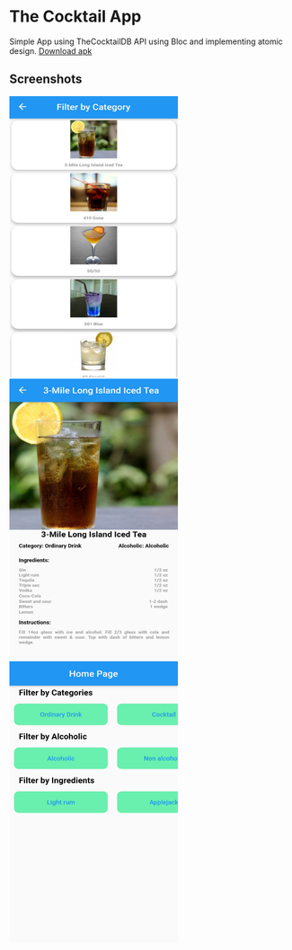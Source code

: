 # The Cocktail App

Simple App using TheCocktailDB API using Bloc and implementing atomic design. [Download apk](https://github.com/rizalmuhammad/the-cocktail/raw/master/release/app-release.apk)

## Screenshots
<img src="screenshot/20200605_125952.jpg" width="300" height="500" > <img src="screenshot/20200605_125925.jpg" width="300" height="500" ><img src="screenshot/20200605_130008.jpg" width="300" height="500" >

